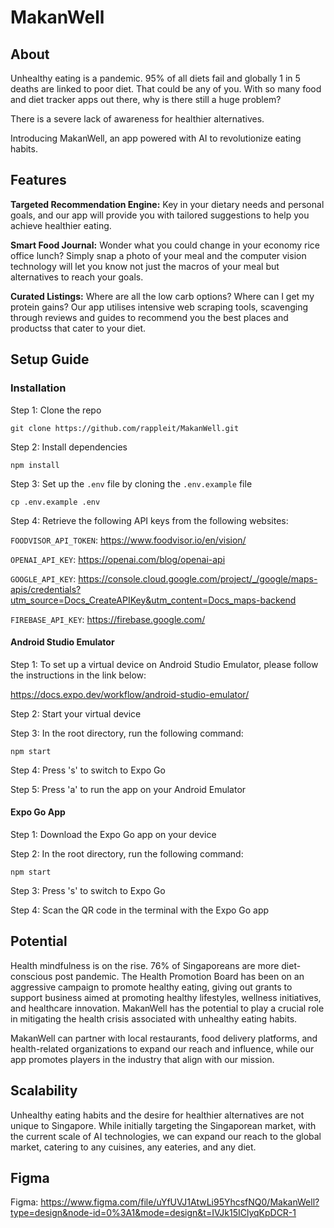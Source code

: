 # MakanWell

## About

 Unhealthy eating is a pandemic. 95% of all diets fail and globally 1 in 5 deaths are linked to poor diet. That could be any of you. With so many food and diet tracker apps out there, why is there still a huge problem?

There is a severe lack of awareness for healthier alternatives.

Introducing MakanWell, an app powered with AI to revolutionize eating habits.

## Features

**Targeted Recommendation Engine:** Key in your dietary needs and personal goals, and our app will provide you with tailored suggestions to help you achieve healthier eating.

**Smart Food Journal:** Wonder what you could change in your economy rice office lunch? Simply snap a photo of your meal and the computer vision technology will let you know not just the macros of your meal but alternatives to reach your goals.

**Curated Listings:** Where are all the low carb options? Where can I get my protein gains? Our app utilises intensive web scraping tools, scavenging through reviews and guides to recommend you the best places and productss that cater to your diet.


## Setup Guide

### Installation

Step 1: Clone the repo
```
git clone https://github.com/rappleit/MakanWell.git
```
Step 2: Install dependencies
```
npm install
```
Step 3: Set up the  ```.env``` file by cloning the  ```.env.example``` file
```
cp .env.example .env
```
Step 4: Retrieve the following API keys from the following websites:

`FOODVISOR_API_TOKEN`: https://www.foodvisor.io/en/vision/

`OPENAI_API_KEY`: https://openai.com/blog/openai-api

`GOOGLE_API_KEY`: https://console.cloud.google.com/project/_/google/maps-apis/credentials?utm_source=Docs_CreateAPIKey&utm_content=Docs_maps-backend

`FIREBASE_API_KEY`: https://firebase.google.com/ 


#### Android Studio Emulator

Step 1: To set up a virtual device on Android Studio Emulator, please follow the instructions in the link below:


https://docs.expo.dev/workflow/android-studio-emulator/

Step 2: Start your virtual device

Step 3: In the root directory, run the following command:

``` npm start ```

Step 4: Press 's' to switch to Expo Go

Step 5: Press 'a' to run the app on your Android Emulator

#### Expo Go App

Step 1: Download the Expo Go app on your device

Step 2: In the root directory, run the following command:

``` npm start ```

Step 3: Press 's' to switch to Expo Go

Step 4: Scan the QR code in the terminal with the Expo Go app


## Potential

Health mindfulness is on the rise. 76% of Singaporeans are more diet-conscious post pandemic. The Health Promotion Board has been on an aggressive campaign to promote healthy eating, giving out grants to support business aimed at promoting healthy lifestyles, wellness initiatives, and healthcare innovation. MakanWell has the potential to play a crucial role in mitigating the health crisis associated with unhealthy eating habits.

MakanWell can partner with local restaurants, food delivery platforms, and health-related organizations to expand our reach and influence, while our app promotes players in the industry that align with our mission.

## Scalability

Unhealthy eating habits and the desire for healthier alternatives are not unique to Singapore. While initially targeting the Singaporean market, with the current scale of AI technologies, we can expand our reach to the global market, catering to any cuisines, any eateries, and any diet.

## Figma

Figma: https://www.figma.com/file/uYfUVJ1AtwLi95YhcsfNQ0/MakanWell?type=design&node-id=0%3A1&mode=design&t=IVJk15IClyqKpDCR-1
